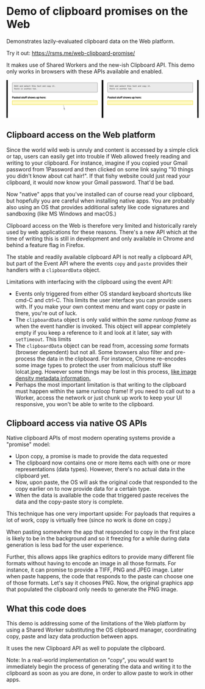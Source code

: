 # Demo of clipboard promises on the Web

Demonstrates lazily-evaluated clipboard data on the Web platform.

Try it out: <https://rsms.me/web-clipboard-promise/>

It makes use of Shared Workers and the new-ish Clipboard API.
This demo only works in browsers with these APIs available and enabled.

![Animation demo](demo.gif)


## Clipboard access on the Web platform

Since the world wild web is unruly and content is accessed by a simple click or tap,
users can easily get into trouble if Web allowed freely reading and writing to your
clipboard. For instance, imagine if you copied your Gmail password from 1Password
and then clicked on some link saying "10 things you didn't know about cat hair!".
If that fishy website could just read your clipboard, it would now know your Gmail
password. That'd be bad.

Now "native" apps that you've installed can of course read your clipboard, but hopefully
you are careful when installing native apps. You are probably also using an OS that
provides additional safety like code signatures and sandboxing (like MS Windows and macOS.)

Clipboard access on the Web is therefore very limited and historically rarely used by
web applications for these reasons. There's a new API which at the time of writing this is
still in development and only available in Chrome and behind a feature flag in Firefox.

The stable and readily available clipboard API is not really a clipboard API, but part
of the Event API where the events `copy` and `paste` provides their handlers with a
`clipboardData` object.

Limitations with interfacing with the clipboard using the event API:

- Events only triggered from either OS standard keyboard shortcuts like cmd-C and ctrl-C.
  This limits the user interface you can provide users with. If you make your own context
  menu and want copy or paste in there, you're out of luck.
- The `clipboardData` object is only valid within the _same runloop frame_ as when the
  event handler is invoked. This object will appear completely empty if you keep a reference
  to it and look at it later, say with `setTimeout`. This limits
- The `clipboardData` object can be read from, accessing _some_ formats (browser dependent)
  but not all. Some browsers also filter and pre-process the data in the clipboard.
  For instance, Chrome re-encodes some image types to protect the user from malicious stuff
  like lolcat.jpeg. However some things may be lost in this process, [like image density
  metadata information.](https://bugs.chromium.org/p/chromium/issues/detail?id=355477)
- Perhaps the most important limitation is that writing to the clipboard must happen within
  the same runloop frame! If you need to call out to a Worker, access the network or just
  chunk up work to keep your UI responsive, you won't be able to write to the clipboard.


## Clipboard access via native OS APIs

Native clipboard APIs of most modern operating systems provide a "promise" model:

- Upon copy, a promise is made to provide the data requested
- The clipboard now contains one or more items each with one or more representations (data types).
  However, there's no actual data in the clipboard yet.
- Now, upon paste, the OS will ask the original code that responded to the copy earlier on
  to now provide data for a certain type.
- When the data is available the code that triggered paste receives the data and the copy-paste
  story is complete.

This technique has one very important upside: For payloads that requires a lot of work, copy is
virtually free (since no work is done on copy.)

When pasting somewhere the app that responded to copy in the first place is likely to be in the
background and so it freezing for a while during data generation is less bad for the
user experience.

Further, this allows apps like graphics editors to provide many different file formats without
having to encode an image in all those formats. For instance, it can promise to provide a
TIFF, PNG and JPEG image.
Later when paste happens, the code that responds to the paste can choose one of those formats.
Let's say it chooses PNG. Now, the original graphics app that populated the clipboard only needs
to generate the PNG image.


## What this code does

This demo is addressing some of the limitations of the Web platform by using a Shared Worker
substituting the OS clipboard manager, coordinating copy, paste and lazy data production between
apps.

It uses the new Clipboard API as well to populate the clipboard.

Note: In a real-world implementation on "copy", you would want to immediately begin the process
of generating the data and writing it to the clipboard as soon as you are done, in order to allow
paste to work in other apps.
